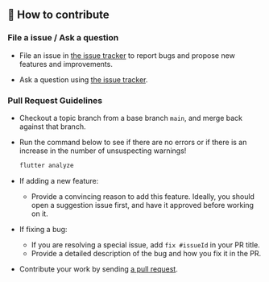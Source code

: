 ## 🌵 How to contribute
### File a issue / Ask a question
- File an issue in [the issue tracker](https://github.com/line/abc-bloc-inspector/issues)
  to report bugs and propose new features and improvements.

- Ask a question using [the issue tracker](https://github.com/line/abc-bloc-inspector/issues).

### Pull Request Guidelines

- Checkout a topic branch from a base branch `main`, and merge back against that branch.
- Run the command below to see if there are no errors or if there is an increase in the number of unsuspecting warnings!
  ```sh
  flutter analyze
  ````
- If adding a new feature:

  - Provide a convincing reason to add this feature. Ideally, you should open a suggestion issue first, and have it approved before working on it.

- If fixing a bug:

  - If you are resolving a special issue, add `fix #issueId` in your PR title.
  - Provide a detailed description of the bug and how you fix it in the PR.
- Contribute your work by sending [a pull request](https://github.com/line/abc-bloc-inspector/pulls).
